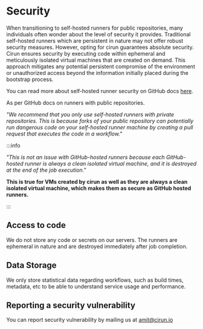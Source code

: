 # Security

When transitioning to self-hosted runners for public repositories, many individuals often
wonder about the level of security it provides. Traditional self-hosted runners which are
persistent in nature may not offer robust security measures. However, opting for cirun
guarantees absolute security. Cirun ensures security by executing code within ephemeral and
meticulously isolated virtual machines that are created on demand. This approach mitigates
any potential persistent compromise of the environment or unauthorized access beyond the
information initially placed during the bootstrap process.

You can read more about self-hosted runner security on GitHub docs [here](
https://docs.github.com/en/actions/hosting-your-own-runners/managing-self-hosted-runners/about-self-hosted-runners#self-hosted-runner-security).

As per GitHub docs on runners with public repositories.

*"We recommend that you only use self-hosted runners with private repositories. This is because
forks of your public repository can potentially run dangerous code on your self-hosted runner
machine by creating a pull request that executes the code in a workflow."*


:::info

*"This is not an issue with GitHub-hosted runners because each GitHub-hosted runner is always a
clean isolated virtual machine, and it is destroyed at the end of the job execution."*


**This is true for VMs created by cirun as well as they are always a clean isolated virtual machine,
which makes them as secure as GitHub hosted runners.**

:::

## Access to code

We do not store any code or secrets on our servers. The runners are ephemeral in nature and are
destroyed immediately after job completion.

## Data Storage

We only store statistical data regarding workflows, such as build times, metadata, etc
to be able to understand service usage and performance.


## Reporting a security vulnerability

You can report security vulnerability by mailing us at amit@cirun.io
